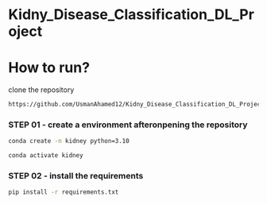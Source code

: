 # Kidny_Disease_Classification_DL_Project



# How to run?

clone the repository

```bash
https://github.com/UsmanAhamed12/Kidny_Disease_Classification_DL_Project.git
```

### STEP 01 - create a environment afteronpening the repository

```bash
conda create -n kidney python=3.10
```

```bash
conda activate kidney
```

### STEP 02 - install the requirements

```bash
pip install -r requirements.txt
```